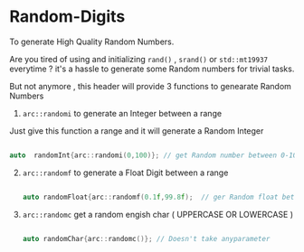 # Random-Digits
To generate High Quality Random Numbers.


Are you tired of using and initializing `rand()` , `srand()` or `std::mt19937`  everytime ? it's a hassle to generate some Random numbers for trivial tasks.

But not anymore , this header will provide 3 functions to genearate Random Numbers 

1. `arc::randomi` to generate an Integer between a range

Just give this function a range and it will generate a Random Integer

```cpp

auto  randomInt{arc::randomi(0,100)}; // get Random number between 0-100

```


2. `arc::randomf` to generate a Float Digit between a range

   ```cpp

   auto randomFloat{arc::randomf(0.1f,99.8f);  // ger Random float between 0.1f - 99.8f

   ```

3. `arc::randomc` get a random engish char ( UPPERCASE OR LOWERCASE )

   ```cpp

   auto randomChar{arc::randomc()}; // Doesn't take anyparameter

   ```
